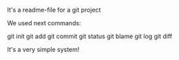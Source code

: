 It's a readme-file for a git project

We used next commands:

git init
git add
git commit
git status
git blame
git log
git diff

It's a very simple system!
